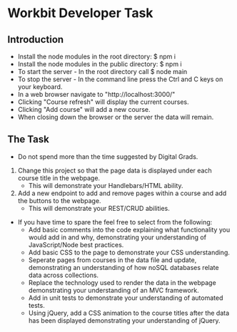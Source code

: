 # Workbit Developer Task


## Introduction

* Install the node modules in the root directory: $ npm i
* Install the node modules in the public directory: $ npm i
* To start the server - In the root directory call $ node main
* To stop the server - In the command line press the Ctrl and C keys on your keyboard.
* In a web browser navigate to "http://localhost:3000/"
* Clicking "Course refresh" will display the current courses.
* Clicking "Add course" will add a new course.
* When closing down the browser or the server the data will remain.

## The Task

* Do not spend more than the time suggested by Digital Grads.
1. Change this project so that the page data is displayed under each course title in the webpage.
    * This will demonstrate your Handlebars/HTML ability.
2. Add a new endpoint to add and remove pages within a course and add the buttons to the webpage.
    * This will demonstrate your REST/CRUD abilities.
* If you have time to spare the feel free to select from the following:
    * Add basic comments into the code explaining what functionality you would add in and why, demonstrating your understanding of JavaScript/Node best practices.
    * Add basic CSS to the page to demonstrate your CSS understanding.
    * Seperate pages from courses in the data file and update, demonstrating an understanding of how noSQL databases relate data across collections.
    * Replace the technology used to render the data in the webpage demonstrating your understanding of an MVC framework.
    * Add in unit tests to demonstrate your understanding of automated tests.
    * Using jQuery, add a CSS animation to the course titles after the data has been displayed demonstrating your understanding of jQuery.



